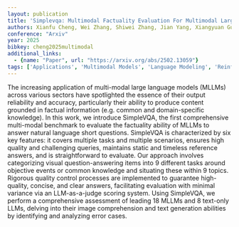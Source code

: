 ```yaml
---
layout: publication
title: 'Simplevqa: Multimodal Factuality Evaluation For Multimodal Large Language Models'
authors: Xianfu Cheng, Wei Zhang, Shiwei Zhang, Jian Yang, Xiangyuan Guan, Xianjie Wu, Xiang Li, Ge Zhang, Jiaheng Liu, Yuying Mai, Yutao Zeng, Zhoufutu Wen, Ke Jin, Baorui Wang, Weixiao Zhou, Yunhong Lu, Tongliang Li, Wenhao Huang, Zhoujun Li
conference: "Arxiv"
year: 2025
bibkey: cheng2025multimodal
additional_links:
  - {name: "Paper", url: "https://arxiv.org/abs/2502.13059"}
tags: ['Applications', 'Multimodal Models', 'Language Modeling', 'Reinforcement Learning']
---
```

The increasing application of multi-modal large language models (MLLMs)
across various sectors have spotlighted the essence of their output reliability
and accuracy, particularly their ability to produce content grounded in factual
information (e.g. common and domain-specific knowledge). In this work, we
introduce SimpleVQA, the first comprehensive multi-modal benchmark to evaluate
the factuality ability of MLLMs to answer natural language short questions.
SimpleVQA is characterized by six key features: it covers multiple tasks and
multiple scenarios, ensures high quality and challenging queries, maintains
static and timeless reference answers, and is straightforward to evaluate. Our
approach involves categorizing visual question-answering items into 9 different
tasks around objective events or common knowledge and situating these within 9
topics. Rigorous quality control processes are implemented to guarantee
high-quality, concise, and clear answers, facilitating evaluation with minimal
variance via an LLM-as-a-judge scoring system. Using SimpleVQA, we perform a
comprehensive assessment of leading 18 MLLMs and 8 text-only LLMs, delving into
their image comprehension and text generation abilities by identifying and
analyzing error cases.

